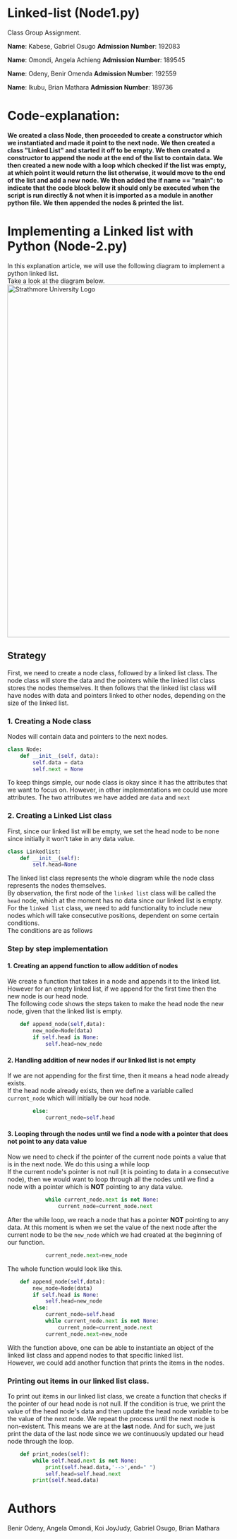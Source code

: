 # Linked-list (Node1.py)
Class Group Assignment.

**Name**: Kabese, Gabriel Osugo 
**Admission Number**: 192083

**Name**: Omondi, Angela Achieng
**Admission Number**: 189545

**Name**: Odeny, Benir Omenda
**Admission Number**: 192559

**Name**: Ikubu, Brian Mathara
**Admission Number**: 189736

# Code-explanation:
**We created a class Node, then proceeded to create a constructor which we instantiated and made it point to the next node. We then created a class "Linked List" and started it off to be empty. We then created a constructor to append the node at the end of the list to contain data. We then created a new node with a loop which checked if the list was empty, at which point it would return the list otherwise, it would move to the end of the list and add a new node. We then added the if __name__ == "__main__":  to indicate that the code block below it should only be executed when the script is run directly & not when it is imported as a module in another python file. We then appended the nodes & printed the list.**

# Implementing a Linked list with Python (Node-2.py)
In this explanation article, we will use the following diagram to implement a python linked list.<br>
Take a look at the diagram below.
<br>
<img src="https://external-content.duckduckgo.com/iu/?u=https%3A%2F%2Fmedia.geeksforgeeks.org%2Fwp-content%2Fuploads%2F20220712172013%2FSinglelinkedlist.png&f=1&nofb=1&ipt=b4489608e5e97e9da45baf15d45caf3e4ce421f280309e373c9e2e0f91824357" alt="Strathmore University Logo" width="800">
## Strategy
First, we need to create a node class, followed by a linked list class. The node class will store the data and the pointers while the 
linked list class stores the nodes themselves.
It then follows that the linked list class will have nodes with data and pointers linked to other nodes, depending on the size of the linked list.

### 1. Creating a Node class 
Nodes will contain data and pointers to the next nodes.
```Python
class Node:
    def __init__(self, data):
        self.data = data      
        self.next = None
```
To keep things simple, our node class is okay since it has the attributes that we want to focus on. However, in other implementations
we could use more attributes.
The two attributes we have added are `data` and `next`

### 2. Creating a Linked List class
First, since our linked list will be empty, we set the head node to be none since initially it won't take in any data value.
```Python
class Linkedlist:
    def __init__(self):
        self.head=None
```


The linked list class represents the whole diagram while the node class represents the nodes themselves.<br>
By observation, the first node of the `linked list` class will be called the `head` node, which at the moment has no data since
our linked list is empty.<br>
For the `linked list` class, we need to add functionality to include new nodes which will take consecutive positions, dependent on some
certain conditions.<br>
The conditions are as follows<br>

### Step by step implementation
#### 1. Creating an append function to allow addition of nodes
We create a function that takes in a node and appends it to the linked list. However for an empty linked list, if we append for the first time then the new node is our head node.<br>
The following code shows the steps taken to make the head node the new node, given that the linked list is empty.
```python
    def append_node(self,data):
        new_node=Node(data)
        if self.head is None:
            self.head=new_node
```
#### 2. Handling addition of new nodes if our linked list is not empty
If we are not appending for the first time, then it means a head node already exists. <br>
If the head node already exists, then we define a variable called `current_node` which will initially be our `head` node.<br>
```python
        else:
            current_node=self.head
```
#### 3. Looping through the nodes until we find a node with a pointer that does not point to any data value
Now we need to check if the pointer of the current node points a value that is in the next node. We do this using a while loop<br>
If the current node's pointer is not null (it is pointing to data in a consecutive node), then we would want to loop through all the nodes
until we find a node with a pointer which is **NOT** pointing to any data value.
```python
            while current_node.next is not None:
                current_node=current_node.next
```
After the while loop, we reach a node that has a pointer **NOT** pointing to any data. At this moment is when we set the value of the next node after the current node to be the `new_node` which we had created at the beginning of our function.
```python
            current_node.next=new_node
```
The whole function would look like this.
```python
    def append_node(self,data):
        new_node=Node(data)
        if self.head is None:
            self.head=new_node
        else:
            current_node=self.head
            while current_node.next is not None:
                current_node=current_node.next
            current_node.next=new_node
```
With the function above, one can be able to instantiate an object of the linked list class and append nodes to that specific linked list.<br>
However, we could add another function that prints the items in the nodes.

### Printing out items in our linked list class.
To print out items in our linked list class, we create a function that checks if the pointer of our head node is not null. If the condition is true, we 
print the value of the head node's data and then update the head node variable to be the value of the next node.
We repeat the process until the next node is non-existent. This means we are at the **last** node. And for such, we just print the data
of the last node since we we continuously updated our head node through the loop.
```python
    def print_nodes(self):
        while self.head.next is not None:
            print(self.head.data,'-->',end=" ")
            self.head=self.head.next
        print(self.head.data)
```

# Authors
Benir Odeny, Angela Omondi, Koi JoyJudy, Gabriel Osugo, Brian Mathara
